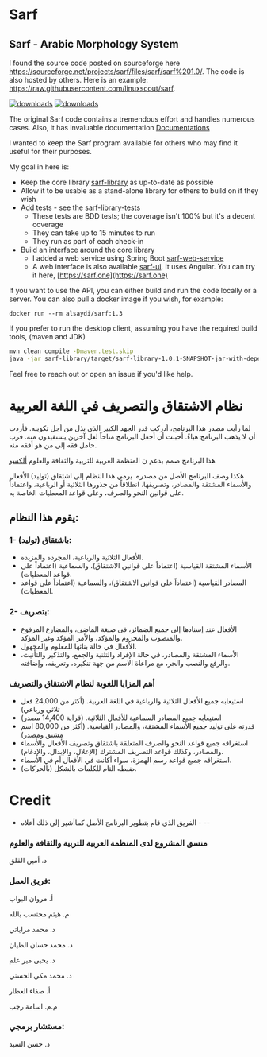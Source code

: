 # Sarf
## Sarf - Arabic Morphology System

I found the source code posted on sourceforge here https://sourceforge.net/projects/sarf/files/sarf/sarf%201.0/. 
The code is also hosted by others. Here is an example: https://raw.githubusercontent.com/linuxscout/sarf.

[![downloads]( https://img.shields.io/sourceforge/dt/sarf.svg)](http://sourceforge.org/projects/sarf)
[![downloads]( https://img.shields.io/sourceforge/dm/sarf.svg)](http://sourceforge.org/projects/sarf)

The original Sarf code contains a tremendous effort and handles numerous cases. 
Also, it has invaluable documentation [Documentations](Documentations) 

I wanted to keep the Sarf program available for others who may find it useful for their purposes.

My goal in here is:
* Keep the core library [sarf-library](sarf-library) as up-to-date as possible
* Allow it to be usable as a stand-alone library for others to build on if they wish
* Add tests - see the [sarf-library-tests](sarf-library-tests) 
  * These tests are BDD tests; the coverage isn't 100% but it's a decent coverage
  * They can take up to 15 minutes to run
  * They run as part of each check-in
* Build an interface around the core library
  * I added a web service using Spring Boot [sarf-web-service](sarf-web-service)
  * A web interface is also available [sarf-ui](sarf-ui). It uses Angular. You can try it here, [https://sarf.one](https://sarf.one)

If you want to use the API, you can either build and run the code locally or a server. You can also pull a docker image if you wish, for example: 
```
docker run --rm alsaydi/sarf:1.3
```
If you prefer to run the desktop client, assuming you have the required build tools, (maven and JDK)

```bash
mvn clean compile -Dmaven.test.skip
java -jar sarf-library/target/sarf-library-1.0.1-SNAPSHOT-jar-with-dependencies.jar
```

Feel free to reach out or open an issue if you'd like help.

# نظام الاشتقاق والتصريف في اللغة العربية
لما رأيت مصدر هذا البرنامج، أدركت قدر الجهد الكبير الذي بذل من أجل تكوينه. فأردت أن لا يذهب البرنامج هباءً.
أحببت أن أجعل البرنامج متاحاً لعل آخرين يستفيدون منه. فرب حامل فقه إلى من هو أفقه منه.

هذا البرنامج صمم بدعم ن المنظمة العربية للتربية والثقافة والعلوم
[ألكسو](https://ossl.alecso.org/affich_oso_details.php?id=55)

هكذا وصف البرنامج الأصل من مصدره.
يرمي هذا النظام إلى اشتقاق (توليد) الأفعال والأسماء المشتقة والمصادر، وتصريفها، انطلاقاً من جذورها الثلاثية أو الرباعية، واعتماداً على قوانين النحو والصرف، وعلى قواعد المعطيات الخاصة به.

## يقوم هذا النظام:

### 1- باشتقاق (توليد):
* الأفعال الثلاثية والرباعية، المجردة والمزيدة.
* الأسماء المشتقة القياسية (اعتماداً على قوانين الاشتقاق)، والسماعية (اعتماداً على قواعد المعطيات).
* المصادر القياسية (اعتماداً على قوانين الاشتقاق)، والسماعية (اعتماداً على قواعد المعطيات).

### 2- بتصريف:

* الأفعال عند إسنادها إلى جميع الضمائر، في صيغة الماضي، والمضارع المرفوع والمنصوب والمجزوم والمؤكد، والأمر المؤكد وغير المؤكد.
* الأفعال في حالة بنائها للمعلوم والمجهول.
*  الأسماء المشتقة والمصادر، في حالة الإفراد والتثنية والجمع، والتذكير والتأنيث، والرفع والنصب والجر، مع مراعاة الاسم من جهة تنكيره، وتعريفه، وإضافته.

### أهم المزايا اللغوية لنظام الاشتقاق والتصريف
* استيعابه جميع الأفعال الثلاثية والرباعية في اللغة العربية. (أكثر من 24,000 فعل ثلاثي ورباعي)
* استيعابه جميع المصادر السماعية للأفعال الثلاثية. (قرابة 14,400 مصدر)
* قدرته على توليد جميع الأسماء المشتقة، والمصادر القياسية. (أكثر من 80,000 اسم مشتق ومصدر)
* استغراقه جميع قواعد النحو والصرف المتعلقة باشتقاق وتصريف الأفعال والأسماء والمصادر، وكذلك قواعد التصريف المشترك (الإعلال، والإبدال، والإدغام).
* استغراقه جميع قواعد رسم الهمزة، سواء أكانت في الأفعال أم في الأسماء.
* ضبطه التام للكلمات بالشكل (بالحركات).

# Credit
* الفريق الذي قام بتطوير البرنامج الأصل كماأشير إلى ذلك أعلاه -
--
###        منسق المشروع لدى المنظمة العربية للتربية والثقافة والعلوم
د. أمين القلق

###   فريق العمل:

أ. مروان البواب

م. هيثم محتسب بالله

د. محمد مراياتي

د. محمد حسان الطيان

د. يحيى مير علم

د. محمد مكي الحسني

أ. صفاء العطار

م.م. اسامة رجب

### مستشار برمجي:
د. حسن السيد
